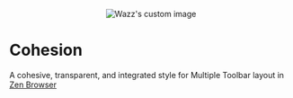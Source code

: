 <p align="center">
  <img src="https://github.com/user-attachments/assets/1b9e009e-ee63-474a-837d-7d3ddfdfa116" alt="Wazz's custom image"/>
</p>

# Cohesion

A cohesive, transparent, and integrated style for Multiple Toolbar layout in [Zen Browser](https://zen-browser.app/)

